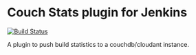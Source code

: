 Couch Stats plugin for Jenkins
===============================

[![Build Status](https://travis-ci.org/garethjevans/jenkins-couchstats-plugin.svg?branch=master)](https://travis-ci.org/garethjevans/jenkins-couchstats-plugin)

  A plugin to push build statistics to a couchdb/cloudant instance.
